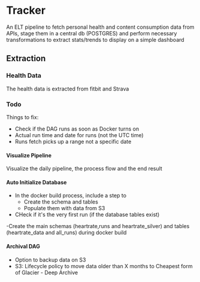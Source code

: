 # Tracker

An ELT pipeline to fetch personal health and content consumption data from APIs, stage them in a central db (POSTGRES) and perform necessary transformations to extract stats/trends to display on a simple dashboard

## Extraction

### Health Data

The health data is extracted from fitbit and Strava


### Todo

Things to fix:
- Check if the DAG runs as soon as Docker turns on
- Actual run time and date for runs (not the UTC time)
- Runs fetch picks up a range not a specific date

#### Visualize Pipeline

Visualize the daily pipeline, the process flow and the end result

#### Auto Initialize Database

- In the docker build process, include a step to
    - Create the schema and tables
    - Populate them with data from S3
- CHeck if it's the very first run (if the database tables exist)

-Create the main schemas (heartrate,runs and heartrate_silver) and tables (heartrate_data and all_runs) during docker build

#### Archival DAG
- Option to backup data on S3 
- S3: Lifecycle policy to move data older than X months to Cheapest form of Glacier - Deep Archive

